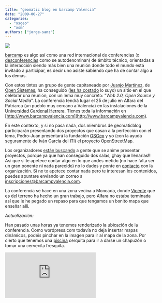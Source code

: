 ```yaml
---
title: "geomatic blog en barcamp Valencia"
date: "2009-06-27"
categories: 
  - "osgeo"
  - "osm"
authors: ["jorge-sanz"]
---
```


![](http://barcampvalencia.files.wordpress.com/2009/04/logo1.png?w=350)

[barcamp](http://www.barcamp.org/) es algo así como una red internacional de conferencias (o [desconferencias](http://es.wikipedia.org/wiki/Desconferencia) como se autodenominan) de ámbito técnico, orientadas a la interacción siendo más bien una reunión donde todo el mundo está invitado a participar, es decir uno asiste sabiendo que ha de contar algo a los demás.

Con estos tintes un grupo de gente capitaneado por [Juanjo Martínez](http://www.usebox.net/jjm/), de [Open Sistemas](http://www.opensistemas.com/), ha conseguido ([les ha costado](http://barcampvalencia.com/2009/05/13/se-descarta-la-universidad-seguimos-buscando/) lo suyo) un sitio en el que celebrar una reunión, con un lema muy concreto: "_Web 2.0, Open Source y Social Media_". La conferencia tendrá lugar el 25 de julio en Alfara del Patriarca (un pueblo muy cercano a Valencia) en las instalaciones de la [Universidad Cardenal Herrera](http://eset.uch.ceu.es/informatica/valencia/ceu/pages/nuestra-escuela/bienvenidos.php). Tienes toda la información en [http://www.barcampvalencia.com](http://www.barcampvalencia.com).

En este contexto, y si no pasa nada, dos miembros de geomaticblog participarán presentando dos proyectos que casan a la perfección con el lema, Pedro-Juan presentará la fundación [OSGeo](http://www.osgeo.org) y yo (con la ayuda seguramente de Iván García del [ITI)](http://www.iti.upv.es/) el proyecto [OpenStreetMap](http://openstreetmap.org).

Los organizadores [están buscando](http://barcampvalencia.com/2009/06/18/tenemos-lugar-tenemos-fecha-estamos-en-marcha/) a gente que se anime presentar proyectos, porque ya que han conseguido dos salas, ¡¡hay que llenarlas!! Así que si te apetece contar algo en lo que andes metido (no hace falta ser un gran ponente ni nada parecido) no lo dudes y ponte en [contacto](mailto:ponencias@barcampvalencia.com) con la organización. Si no te apetece contar nada pero te interesan los contenidos, puedes apuntare enviando un correo a [inscripciones@barcampvalencia.com](mailto:inscripciones@barcampvalencia.com).

La conferencia se hace en una zona vecina a Moncada, donde [Vicente](http://geomaticblog.wordpress.com/author/vsanjaime/) que es del terreno ha hecho un gran trabajo, pero Alfara no estaba terminada así que le he pegado un repaso para que tengamos un bonito mapa que enseñar allí.

_Actualización:_

Han pasado unas horas ya tenemos renderizado la ubicación de la conferencia. Como wordpress.com todavía no deja insertar mapas dinámicos, podéis pinchar en la imagen para ir al mapa de la zona. Por cierto que tenemos una [piscina](http://www.openstreetmap.org/browse/way/36965925) cerquita para ir a darse un chapuzón o tomar una cervecita fresquita.

[![Ubicación de la barcamp (sigue el enlace para ir al mapa)](http://dev.openstreetmap.org/~ojw/GetMap/map.php?permalink=http%3A%2F%2Fwww.openstreetmap.org%2F%3Flat%3D39.54237%26lon%3D-0.38554%26zoom%3D17%26layers%3DB000FTF&w=450&h=450&layer=mapnik&format=png "Ubicación de la barcamp")](http://osm.org/go/b_qP0vbu1==?layers=B000FTFT)
